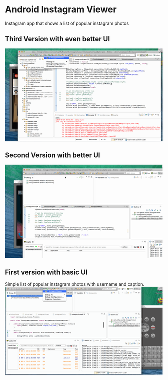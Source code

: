 Android Instagram Viewer
========================

Instagram app that shows a list of popular instagram photos


## Third Version with even better UI
![alt text](https://raw.githubusercontent.com/snambi/android_instagram_viewer/master/demos/instagram_version3.gif "Third version demo")

## Second Version with better UI
![alt text](https://raw.githubusercontent.com/snambi/android_instagram_viewer/master/demos/instagram_version2.gif "Second version demo" )


## First version with basic UI
Simple list of popular instagram photos with username and caption.
![alt text](https://raw.githubusercontent.com/snambi/android_instagram_viewer/master/demos/instagram_version1.gif "First Version Demo")

